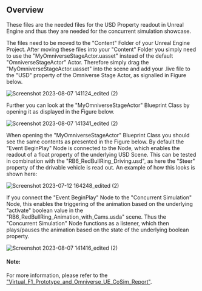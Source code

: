 <h2>Overview</h2>

These files are the needed files for the USD Property readout in Unreal Engine and thus they are needed for the concurrent simulation showcase.

The files need to be moved to the "Content" Folder of your Unreal Engine Project. After moving these files into your "Content" Folder you simply need to use the "MyOmniverseStageActor.uasset" instead of the default "OmniverseStageActor" Actor. Therefore simply drag the "MyOmniverseStageActor.uasset" into the scene and add your .live file to the "USD" property of the Omniverse Stage Actor, as signalled in Figure below.

![Screenshot 2023-08-07 141124_edited (2)](https://github.com/itsthestranger/omni-virtual-f1-prototype/assets/11008552/2829d463-b123-4e15-a9b2-59a9a63ca70d)


Further you can look at the "MyOmniverseStageActor" Blueprint Class by opening it as displayed in the Figure below.

![Screenshot 2023-08-07 141341_edited (2)](https://github.com/itsthestranger/omni-virtual-f1-prototype/assets/11008552/3c002c86-0991-4763-bb88-dce167803f48)


When opening the "MyOmniverseStageActor" Blueprint Class you should see the same contents as presented in the Figure below. By default the "Event BeginPlay" Node is connected to the Node, which enables the readout of a float property of the underlying USD Scene. This can be tested in combination with the "RB6_RedBullRing_Driving.usd", as here the "Steer" property of the drivable vehicle is read out. An example of how this looks is shown here:

![Screenshot 2023-07-12 164248_edited (2)](https://github.com/itsthestranger/omni-virtual-f1-prototype/assets/11008552/f031b720-1ae6-404a-9be1-23a6d8f56910)


If you connect the "Event BeginPlay" Node to the "Concurrent Simulation" Node, this enables the triggering of the animation based on the underlying "activate" boolean value in the "RB6_RedBullRing_Animation_with_Cams.usda" scene. Thus the "Concurrent Simulation" Node functions as a listener, which then plays/pauses the animation based on the state of the underlying boolean property.

![Screenshot 2023-08-07 141416_edited (2)](https://github.com/itsthestranger/omni-virtual-f1-prototype/assets/11008552/f376132a-f631-4a59-bb51-326b3fbe6209)


<h4>Note:</h4>
For more information, please refer to the <a href="https://github.com/itsthestranger/omni-virtual-f1-prototype/blob/main/Virtual_F1_Prototype_and_Omniverse_UE_CoSim_Report.pdf">"Virtual_F1_Prototype_and_Omniverse_UE_CoSim_Report"</a>.

